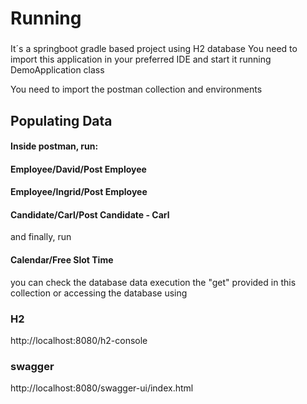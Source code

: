 # Running

### 
It´s a springboot gradle based project using H2 database
You need to import this application in your preferred IDE and start it running DemoApplication class


You need to import the postman collection and environments

## Populating Data
#### Inside postman, run:
#### Employee/David/Post Employee
#### Employee/Ingrid/Post Employee
#### Candidate/Carl/Post Candidate - Carl

and finally, run

#### Calendar/Free Slot Time

you can check the database data execution the "get" provided in this collection or accessing the database using 

### H2
http://localhost:8080/h2-console


### swagger 
http://localhost:8080/swagger-ui/index.html